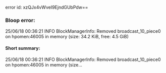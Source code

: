 error id: xzQJx4vWveI9EjndGUbPdw==
### Bloop error:

25/06/18 00:36:21 INFO BlockManagerInfo: Removed broadcast_10_piece0 on hpomen:46005 in memory (size: 34.2 KiB, free: 4.5 GiB)
#### Short summary: 

25/06/18 00:36:21 INFO BlockManagerInfo: Removed broadcast_10_piece0 on hpomen:46005 in memory (size...